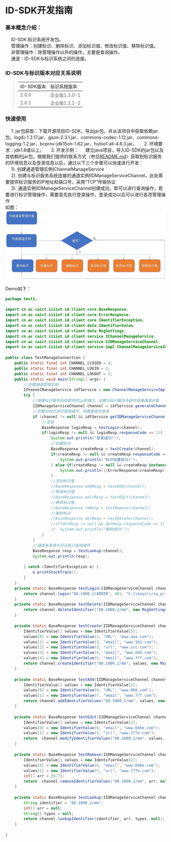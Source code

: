 # ID-SDK开发指南

### 基本概念介绍：  
&ensp; &ensp;ID-SDK:标识系统开发包。  
&ensp; &ensp;管理操作：创建标识、删除标识、添加标识值、修改标识值、移除标识值。  
&ensp; &ensp;非管理操作：除管理操作以外的操作，主要是查询操作。  
&ensp; &ensp;通道：ID-SDK与标识系统之间的连接。  

### ID-SDK与标识版本对应关系说明
> |ID-SDK版本|标识系统版本                              |
> | :-------- | :--------|
>|2.0.0  |企业版1.3.0-1 |
>|2.0.1  |企业版1.3.1-2 |

### 快速使用
&ensp; &ensp;1\. jar包获取：下载开源项目ID-SDK，导出jar包，并从该项目中获取依赖jar包，log4j-1.2.17.jar、gson-2.3.1.jar、commons-codec-1.12.jar、commons-logging-1.2.jar、bcprov-jdk15on-1.62.jar、hutool-all-4.6.3.jar。
&ensp; &ensp;2\. 环境要求：jdk1.8或以上。
&ensp; &ensp;3\. 开发示例：
&ensp; &ensp;建立java项目，导入ID-SDK的jar包以及其依赖的jar包，根据我们提供的联系方式（参见[README.md](./README.md)）获取到标识服务的环境信息以及登录信息以后，通过以下三个步骤可以快速进行开发：  
&ensp; &ensp;1)\.  创建通道管理实例IChannelManageService  
&ensp; &ensp;2)\.  创建与标识服务系统连接的通道实例IIDManageServiceChannel，此处需要提供标识服务的IP地址和端口号，采用“TCP”传输协议  
&ensp; &ensp;3)\. 通道实例IIDManageServiceChannel创建成功，即可以进行查询操作，若要进行标识管理操作，需要首先执行登录操作，登录成功以后可以进行各项管理操作  
如图：  
![Alt text](./res/pic1.jpg)

Demo如下：
```java
package test1;

import cn.ac.caict.iiiiot.id.client.core.BaseResponse;
import cn.ac.caict.iiiiot.id.client.core.ErrorResponse;
import cn.ac.caict.iiiiot.id.client.core.IdentifierException;
import cn.ac.caict.iiiiot.id.client.data.IdentifierValue;
import cn.ac.caict.iiiiot.id.client.data.MsgSettings;
import cn.ac.caict.iiiiot.id.client.service.IChannelManageService;
import cn.ac.caict.iiiiot.id.client.service.IIDManageServiceChannel;
import cn.ac.caict.iiiiot.id.client.service.impl.ChannelManageServiceImpl;

public class TestManageConnection {
	public static final int CHANNEL_CLOSED = 0;
	public static final int CHANNEL_LOGIN = 1;
	public static final int CHANNEL_LOGOUT = 2;
	public static void main(String[] args) {
		//创建通道管理实例
		IChannelManageService idfService = new ChannelManageServiceImpl();
		try {
			//根据标识服务系统提供的ip和端口，创建与标识服务系统的连接通道对象
			IIDManageServiceChannel channel = idfService.generateChannel("192.168.150.13", 1304, "TCP");
			//若要对标识进行管理操作，则需要首先登录
			if (channel != null && idfService.getIDManageServiceChannelState(channel) == CHANNEL_LOGOUT) {
				//登录
				BaseResponse loginResp = testLogin(channel);
				if(loginResp != null && loginResp.responseCode == 1){
					System.out.println("登录成功!");
					//创建标识
					BaseResponse createResp = testCreate(channel);
					if(createResp != null && createResp.responseCode == 1){
						System.out.println("标识创建成功!");
					} else if(createResp != null && createResp instanceof ErrorResponse){
						System.out.println(((ErrorResponse)createResp).toString());
					}
					//添加标识值
					//BaseResponse addResp = testAdd(channel);
					//修改标识值
					//BaseResponse editResp = testEdit(channel);
					//移除标识值
					//BaseResponse rmResp = testRemove(channel);
					//删除标识
					//BaseResponse delResp = testDelete(channel);
					//if(delResp != null && delResp.responseCode == 1)
					//	System.out.println("删除成功!");
				}
			}
			//通道未登录也可以执行查询操作
			BaseResponse resp = testLookup(channel);
			System.out.println(resp);
			
		} catch (IdentifierException e) {
			e.printStackTrace();
		}
	}
	private static BaseResponse testLogin(IIDManageServiceChannel channel) throws IdentifierException{
		return channel.login("88.1000.1/ADMIN", 301, "C:\\keys\\rsa_pri.pem", null,1,new MsgSettings());
	}
	private static BaseResponse testDelete(IIDManageServiceChannel channel) throws IdentifierException{
		return channel.deleteIdentifier("88.1000.2/mm", new MsgSettings());
	}
	
	private static BaseResponse testCreate(IIDManageServiceChannel channel) throws IdentifierException{
		IdentifierValue[] values = new IdentifierValue[5];
		values[0] = new IdentifierValue(1, "URL", "www.aaa.com");
		values[1] = new IdentifierValue(2, "email", "www.163.com");
		values[2] = new IdentifierValue(3, "url", "www.ccc.com");
		values[3] = new IdentifierValue(4, "email", "www.ddd.com");
		values[4] = new IdentifierValue(5, "email", "www.fff.com");
		return channel.createIdentifier("88.1000.2/mm", values, new MsgSettings());
	}
	
	private static BaseResponse testAdd(IIDManageServiceChannel channel) throws IdentifierException{
		IdentifierValue[] values = new IdentifierValue[2];
		values[0] = new IdentifierValue(6, "URL", "www.666.com");
		values[1] = new IdentifierValue(7, "email", "www.777.com");
		return channel.addIdentifierValues("88.1000.2/mm", values, new MsgSettings());
	}
	
	private static BaseResponse testEdit(IIDManageServiceChannel channel) throws IdentifierException{
		IdentifierValue[] values = new IdentifierValue[2];
		values[0] = new IdentifierValue(6, "email", "www.666e.com");
		values[1] = new IdentifierValue(7, "url", "www.777e.com");
		return  channel.modifyIdentifierValues("88.1000.2/mm", values, new MsgSettings());
	}
	
	private static BaseResponse testRemove(IIDManageServiceChannel channel) throws IdentifierException{
		IdentifierValue[] values = new IdentifierValue[2];
		values[0] = new IdentifierValue(6, "email", "www.666e.com");
		values[1] = new IdentifierValue(7, "url", "www.777e.com");
		int[] arr = {6,7};
		return  channel.removeIdentifierValues("88.1000.2/mm", arr, null);
	}
	
	private static BaseResponse testLookup(IIDManageServiceChannel channel) throws IdentifierException{
		String identifier = "88.1000.2/mm";
		int[] arr = null;
		String[] types = null;
		return channel.lookupIdentifier(identifier, arr, types, null);
	}

}
```